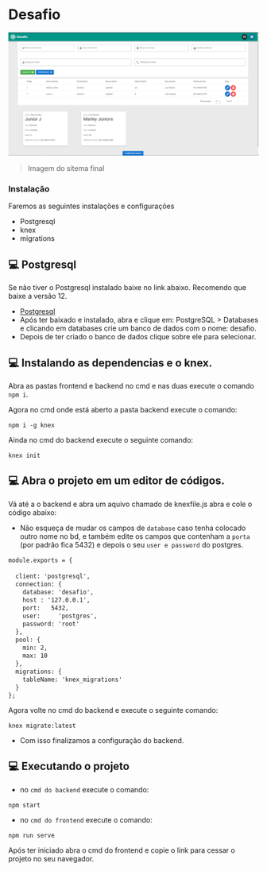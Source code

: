 # Desafio

<img src="projeto.png" alt="projeto">

> Imagem do sitema final

### Instalação

Faremos as seguintes instalações e configurações

- Postgresql
- knex
- migrations

## 💻 Postgresql

Se não tiver o Postgresql instalado baixe no link abaixo. Recomendo que baixe a versão 12.

* <a href="https://www.enterprisedb.com/downloads/postgres-postgresql-downloads"> Postgresql </a>
* Após ter baixado e instalado, abra e clique em: PostgreSQL > Databases e clicando em databases crie um banco de dados com o nome: desafio.
* Depois de ter criado o banco de dados clique sobre ele para selecionar.

## 💻 Instalando as dependencias e o knex.

Abra as pastas frontend e backend no cmd e nas duas execute o comando `npm i`.

Agora no cmd onde está aberto a pasta backend execute o comando:
```
npm i -g knex
```

Ainda no cmd do backend execute o seguinte comando:
```
knex init
```

## 💻 Abra o projeto em um editor de códigos.

Vá até a o backend e abra um aquivo chamado de knexfile.js abra e cole o código abaixo:
- Não esqueça de mudar os campos de `database` caso tenha colocado outro nome no bd, e também edite os campos que contenham a `porta` (por padrão fica 5432) e depois o seu `user e password` do postgres.


```
module.exports = {

  client: 'postgresql',
  connection: {
    database: 'desafio',
    host : '127.0.0.1',
    port:   5432,
    user:     'postgres',
    password: 'root'
  },
  pool: {
    min: 2,
    max: 10
  },
  migrations: {
    tableName: 'knex_migrations'
  }
};
```

Agora volte no cmd do backend e execute o seguinte comando:

```
knex migrate:latest
```

- Com isso finalizamos a configuração do backend.


## 💻 Executando o projeto

- no `cmd do backend` execute o comando:
```
npm start
```

- no `cmd do frontend` execute o comando:
```
npm run serve
```

Após ter iniciado abra o cmd do frontend e copie o link para cessar o projeto no seu navegador.


